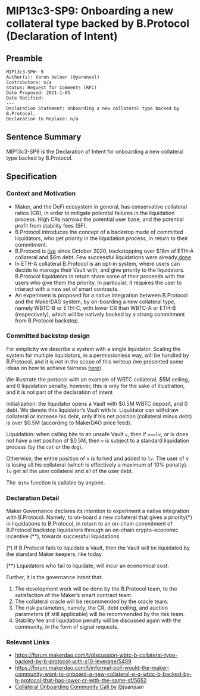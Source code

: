 # MIP13c3-SP9: Onboarding a new collateral type backed by B.Protocol (Declaration of Intent)

## Preamble
```
MIP13c3-SP#: 9
Author(s): Yaron Velner (@yaronvel)
Contributors: n/a
Status: Request for Comments (RFC)
Date Proposed: 2021-1-05
Date Ratified:
---
Declaration Statement: Onboarding a new collateral type backed by B.Protocol.
Declaration to Replace: n/a
```

## Sentence Summary
MIP13c3-SP9 is the Declaration of Intent for onboarding a new collateral type backed by B.Protocol.

## Specification

### Context and Motivation
* Maker, and the DeFi ecosystem in general, has conservative collateral ratios (CR), in order to mitigate potential failures in the liquidation process. High CRs narrows the potential user base, and the potential profit from stability fees (SF).
* B.Protocol introduces the concept of a backstop made of committed liquidators, who get priority in the liquidation process, in return to their commitment.
* B.Protocol is [live](https://twitter.com/bprotocoleth/status/1321000634804506624) since October 2020, backstopping over $18m of ETH-A collateral and $6m debt. Few successful liquidations were already[ done](https://forum.makerdao.com/t/technical-report-b-protocol-liquidations-during-last-thursday/5389).
* In ETH-A collateral B.Protocol is an opt-in system, where users can decide to manage their Vault with, and give priority to the liquidators. B.Protocol liquidators in return share some of their proceeds with the users who give them the priority. In particular, it requires the user to interact with a new set of smart contracts.
* An experiment is proposed for a native integration between B.Protocol and the MakerDAO system, by on-boarding a new collateral type, namely WBTC-B or ETH-C, with lower CR than WBTC-A or ETH-B (respectively), which will be natively backed by a strong commitment from B.Protocol backstop.

### Committed backstop design
For simplicity we describe a system with a single liquidator. Scaling the system for multiple liquidators, in a permissionless way, will be handled by B.Protocol, and it is not in the scope of this writeup (we presented some ideas on how to achieve fairness [here](https://medium.com/b-protocol/achieving-fairness-in-liquidations-over-b-protocol-7f9ebfd06293)).

We illustrate the protocol with an example of WBTC collateral, $5M ceiling, and 0 liquidation penalty, however, this is only for the sake of illustration, and it is not part of the declaration of intent

Initialization: the liquidator opens a Vault with $0.5M WBTC deposit, and 0 debt. We denote this liquidator’s Vault with lv. Liquidator can withdraw collateral or increase his debt, only if his net position (collateral minus debt) is over $0.5M (according to MakerDAO price feed).

Liquidation: when calling bite to an unsafe Vault `v`, then if `v==lv`, or lv does not have a net position of $0.5M, then `v` is subject to a standard liquidation process (by the `cat` or the `dog`).

Otherwise, the entire position of v is forked and added to `lv`. The user of v is losing all his collateral (which is effectively a maximum of 10% penalty). `lv` get all the user collateral and all of the user debt.

The` bite` function is callable by anyone.

### Declaration Detail
Maker Governance declares its intention to experiment a native integration with B.Protocol. Namely, to on-board a new collateral that gives a priority(*) in liquidations to B.Protocol, in return to an on-chain commitment of B.Protocol backstop liquidators through an on-chain crypto-economic incentive (**), towards successful liquidations.

(*) If B.Protocol fails to liquidate a Vault, then the Vault will be liquidated by the standard Maker keepers, like today.

(**) Liquidators who fail to liquidate, will incur an economical cost.

Further, it is the governance intent that:

1. The development work will be done by the B.Protocol team, to the satisfaction of the Maker’s smart contract team.
2. The collateral oracle will be recommended by the oracle team.
3. The risk parameters, namely, the CR, debt ceiling, and auction parameters (if still applicable) will be recommended by the risk team.
4. Stability fee and liquidation penalty will be discussed again with the community, in the form of signal requests.

### Relevant Links
* https://forum.makerdao.com/t/discussion-wbtc-b-collateral-type-backed-by-b-protocol-with-x10-leverage/5409
* https://forum.makerdao.com/t/informal-poll-would-the-maker-community-want-to-onboard-a-new-collateral-e-g-wbtc-b-backed-by-b-protocol-that-has-lower-cr-with-the-same-sf/5652
* [Collateral Onboarding Community Call by](https://www.youtube.com/watch?v=CaDnKAlCpiM&feature=emb_logo&ab_channel=MakerDAO) @juanjuan
